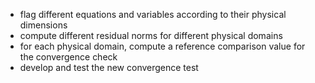 - flag different equations and variables according to their physical dimensions
- compute different residual norms for different physical domains
- for each physical domain, compute a reference comparison value for the convergence check
- develop and test the new convergence test
